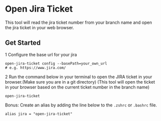 # Open Jira Ticket

This tool will read the jira ticket number from your branch name and open the jira ticket in your web browser.

## Get Started

1 Configure the base url for your jira

```
open-jira-ticket config --basePath=your_own_url
# e.g. https://www.jira.com/

```

2 Run the command below in your terminal to open the JIRA ticket in your browser.(Make sure you are in a git directory)
(This tool will open the ticket in your browser based on the current ticket number in the branch name)

```
open-jira-ticket
```
Bonus: Create an alias by adding the line below to the `.zshrc` or `.bashrc` file.

```
alias jira = "open-jira-ticket"
```